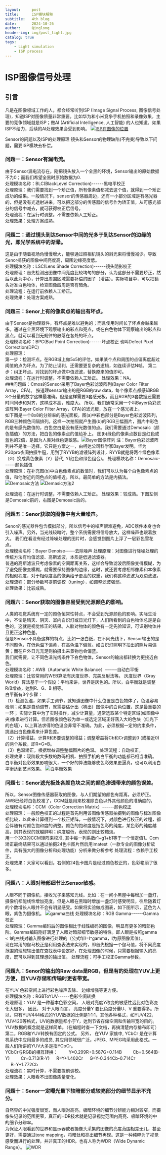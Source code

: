```yaml
---
layout:     post
title:      ISP模块解释
subtitle:   4th blog
date:       2024-10-26
author:     Qinglong
header-img: img/post_light.jpg
catalog: true
tags:
    - Light simulation
    - ISP process
---
```

# ISP图像信号处理
## 引言  
凡是在图像领域工作的人，都会经常听到ISP (Image Signal Process, 图像信号处理)，知道ISP对图像质量非常重要。比如华为和小米竞争手机拍照和录像效果，主要的竞争领域就是ISP；做AI (Artificial Intelligence, 人工智能) 的人也知道，如果ISP不给力，后续的AI处理效果会受到影响。 
[![ISP在图像的位置](https://pic1.zhimg.com/v2-8526055aba02c36a109c1dbc5a60b3d6_b.jpg "ISP在图像的位置")](https://pic1.zhimg.com/v2-8526055aba02c36a109c1dbc5a60b3d6_b.jpg "ISP在图像的位置")

Sensor的问题以及ISP的处理原理 镜头和Sensor的物理缺陷(不完美)导致以下问题，需要ISP模块去补偿。  
### 问题一：Sensor有漏电流。  
由于Sensor漏电流存在，刚把镜头放入一个全黑的环境，Sensor输出的原始数据不为0；而我们希望全黑时原始数据为0.  
处理模块名称：BLC(BlackLevel Correction)------黑电平校正  
处理原理：我们需要找到一个矫正值，所有像素值都减去这个值，就得到一个矫正成功的结果。一般情况下，sensor的传感器周边，还有一小部分区域是有感光器的，但是没有光透射进来。可以把这部分的传感器的信号作为矫正值，从可感光部分的信号中减去，就可获得校正后信号。  
处理流程：在运行时调整，不需要依赖人工矫正。  
处理效果：处理方案成熟。

### 问题二：通过镜头到达Sensor中间的光多于到达Sensor的边缘的光，即光学系统中的渐晕。
这是由于随着视场角慢慢增大，能够通过照相机镜头的斜光束将慢慢减少。导致Senor捕获的图像中间亮度高，周围边缘亮度低。  
处理模块名称：LSC(Lens Shade Correction)------镜头阴影校正  
处理原理：首先检测出图像中间亮度比较均匀的部分，认为这部分不需要矫正，然后以此为中心，计算出周围区域需要补偿的因子（增益）。实际项目中，可以把镜头对准白色物体，检查图像四周是否有暗角。  
处理流程：在运行前依赖人工矫正。  
处理效果：处理方案成熟。
### 问题三：Senor上有的像素点的输出有坏点。
由于Sensor是物理器件，有坏点是难以避免的；而且使用时间长了坏点会越来越多。通过在全黑环境下观察输出的彩点和亮点，或在白色物体下观察输出的彩点和黑点，就可以看到无规律的散落在各处的坏点。  
处理模块名称：BPC(Bad Point Correction)------坏点校正  也叫Defect Pixel Correction(DPC)  
处理原理：  
第一步：检测坏点。在RGB域上做5x5的评估，如果某个点和周围的点偏离度超过阈值的点为坏点。为了防止误判，还需要更复杂的逻辑，如连续评估N帧。
第二步：纠正坏点。对找到的坏点做中值滤波，替换原来的值即可。  
处理流程：在运行时调整，不需要依赖人工矫正。  处理效果：NA。    
###问题四：Cmos的Sensor采用了Bayer色彩滤波阵列(Bayer Color Filter Array，CFA)。
按道理sensor输出的是RGB的raw data，每个像素点都感知RGB 3个分量的数字这样最准确。但是这样需要3套感光板，而且RGB的3套数据还需要时间同步和对齐，这样成本高，难度大。  所以，我们通常采用一个叫Bayer色彩滤波阵列(Bayer Color Filter Array，CFA)的滤光板，放在一个感光板上。  
如下图是一个8x8的分辨率的感光面板，图(a)中彩色部分是Bayer色彩滤波阵列，RGB三种颜色间隔排列。这样一次拍照就产生图(b)的RGB三幅图片，图片中彩色的是有感光数值的，白色空白是没有感光数值的点。我们需要通过Demosaic（颜色插值）的方法，把白色的像素点的值给补上。  图(b)绿色的像素点数目是红色或蓝色的2倍，是因为人类对绿色更敏感。![Bayer图像阵列](https://pic4.zhimg.com/v2-37bb34bbd28306dc7320ce85b4bfef13_b.jpg "Bayer图像阵列")
注：Bayer色彩滤波阵列并不是唯一选择，它只是方案之一，由柯达公司科学家Bayer发明。华为P30pro夜间拍摄牛逼，用到了RYYB的滤镜阵列设计，RYYB就是将两个绿色像素（G）换成黄色像素（Y）替代, Y(红色和绿色组合)。
处理模块名称：Demosaic------颜色插值  
处理原理：在补充图(b)中白色像素点的数值时，我们可以认为每个白色像素点的值，和他附近的同色点的值相近。所以，最简单的方法是内插法。![Demosaic方法](https://pic2.zhimg.com/v2-e943b76b6f77582aa2c611f3c4b79b91_b.jpg "Demosaic方法")
![Demasic方法2](https://pic1.zhimg.com/v2-d1f6d30d0a8a6bcdd314b14f7438e842_b.jpg "Demasic方法2")

处理流程：在运行时调整，不需要依赖人工矫正。  处理效果：较成熟。下图左侧是Demosaic前的，右图是Demosaic后的。

### 问题五：Senor获取的图像中有大量噪声。 
Senor的感光器件包含模拟部分，所以信号中的噪声很难避免，ADC器件本身也会引入噪声。另外，当光线较暗时，整个系统需要将信号放大，这样噪声也跟着放大。  我们在看没有经过降噪处理的图片时，会感觉到图片上浮了一层彩色雪花点。  
处理模块名称：Bayer Denoise-----去除噪声  处理原理：对图像进行降噪处理的传统方法有均值滤波、高斯滤波，本质是低通滤波器。  
普通的高斯滤波只考虑像素的空间距离关系，这样会导致滤波后图像变得模糊，为了避免图像变模糊，就需要保持图像的边缘，这时，就还要考虑相邻像素和本像素的相似程度，对于相似度高的像素给予更高的权重，我们称这种滤波为双边滤波。  
处理流程：部分参数可提前调校（tuning），如调整滤波强弱。  
处理效果：比较成熟。
### 问题六：Senor获取的图像容易受到光源颜色的影响。  
人类的视觉系统有一定的颜色恒常性特点，不会受到光源颜色的影响。实际生活中，不论是晴天、阴天、室内白炽灯或日光灯下，人们所看到的白色物体总是是白色的，这就是视觉修正的结果。人脑对物体的颜色有一定先验知识，可识别物体并且更正这种色差。  
但是Sensor不具备这样的特点，比如一张白纸，在不同光线下，Sensor输出的是不同颜色，在低色温下偏黄，在高色温下偏蓝。如白炽灯照明下拍出的照片易偏黄；而在户外日光充足则拍摄出来景物也会偏蓝。  
我们就需要，让不同色温光线条件下白色物体，Sensor的输出都转换为更接近白色。  
处理模块名称：AWB（Automatic White Balance）------自动白平衡  
处理原理：比较常用的WEB算法有灰度世界、完美反射法等。  灰度世界（Gray World）算法基于一个假设：平均来讲，世界是灰色的。所以，白平衡就是调整R/B增益，达到R、G、B 相等。  
白平衡有3个步骤：  
（1）检测色温，如果手工调节，就知道图像中什么位置是白色物体了，色温容易检测；如果是自动调节，就需要估计出（猜出）图像中的白色位置，这是最重要的一环；  实际计算中为了实时操作，减少计算量，通常选取某个特定区域(如图像中央)像素进行计算。但若图像颜色较为单一或选定区域正好落入大的色块（红光下的白墙），以上算法求得的色温会非常不准确。为此，必须根据一定的约束条件，挑选出白色像素来计算色差。  
（2）计算增益，计算R和B要调整的增益；调整增益将Cb和Cr调整到0 (或接近0)的两个系数，即R=G=B。  
（3）色温矫正，根据增益调整整幅图片的色温。  处理流程：自动校正。  
处理效果：现阶段大多数的数码相机、拍照手机的白平衡的功能都已相当准确。  
白平衡对色彩效果影响很大，一个好的算法能够使色彩效果更逼真，也可以利用白平衡达到艺术效果。
![白平衡效果](https://pic2.zhimg.com/v2-2ab8eed293124a830b53797acf869709_b.jpg "白平衡效果")

### 问题七：Senor滤光板处各颜色块之间的颜色渗透带来的颜色误差。  
所以，Sensor图像传感器获取的图像，与人们期望的颜色有距离，必须矫正。  
AWB已经将白色校准了，CCM就是用来校准除白色以外其他颜色的准确度的，  
处理模块名称：CCM（Color Correction Matrix）------颜色校正  
处理原理：一般颜色校正的过程是首先利用该图像传感器拍摄到的图像与标准图像相比较，以此来计算得到一个校正矩阵，一般情况下，对颜色进行校正的过程，都会伴随有对颜色饱和度的调整。颜色的饱和度是指色彩的纯度，某色彩的纯度越高，则其表现的就越鲜明；纯度越低，表现的则比较黯淡。  
用一个3X3的CCM矩阵来校准, 其中每一列系数r1+g1+b1等于一个恒定值1。Ccm矫正最终结果可以通过拍摄24色卡图片然后用imatest（一款专业的图像分析软件，具有强大的图像分析和处理功能）分析来做分析参考  处理流程：依赖手工校正。  
处理效果：大家可以看到，右侧的24色卡图片是经过颜色校正的，色彩艳丽了很多。
### 问题八：人眼对暗部细节比Sensor敏感。  
人眼不同于摄像机，接收光子来感知光线。比如：在一间小黑屋中每增加一盏灯，摄像机都能线性增加亮度。但是人眼在黑暗时增加一盏灯时感受明显，往后随着灯的个数增长人眼并不会有明显感受。如果将实验做成图表，如下图所示，蓝色为人眼，紫色为摄像机。
![gamma曲线](https://pica.zhimg.com/v2-d1670f9e13fa331325d2f6a0c643421c_b.jpg "gamma曲线")
处理模块名称：RGB Gamma------Gamma校正  
处理原理：Gamma编码后的图像相比于线性编码的图像，明显有更多的暗部色阶。Gamma编码刚好满足了人眼对暗部细节敏感的特性。即人眼是按照gamma < 1的曲线对输入图像进行处理的（公式f(I)=I^gamma，I为原图像素值）。  
现在常用的伽马校正是利用查表法来实现的，即首先根据一个伽马值，将不同亮度范围的理想输出值在查找表中设定好，在处理图像的时候，只需要根据输入的亮度，既可以得到其理想的输出值。  处理流程：可手工校正Gamma参数。  


### 问题九：Senor的输出的Raw data是RGB，但是有的处理在YUV上更方便，且YUV存储和传输时更省带宽。  
在YUV 色彩空间上进行彩色噪声去除、 边缘增强等更方便。  
处理模块名称：RGBToYUV------色彩空间转换  
处理原理：YUV 是一种基本色彩空间， 人眼对亮度Y改变的敏感性远比对色彩变化大很多， 因此， 对于人眼而言， 亮度分量Y 要比色度分量U、V 重要得多。所以，只有YUV444格式的YUV数据的比例是1:1:1，其他各种格式，如YUV422，YUV420等格式，UV的数据量都小于Y，达到节省存储空间和传输带宽的目的。YUV数据的概念就是这样简单。（在编程时查一下文档，再搞清楚内存排布即可）  
第二，RGB和YUV转换有固定的公式。  另外， 在YUV 家族中, YCbCr 是在计算机系统中应用最多的成员, 其应用领域很广泛，JPEG、MPEG均采用此格式。一般人们所讲的YUV大多是指YCbCr。  
YCbCr与RGB的相互转换：  　　 
Y=0.299R+0.587G+0.114B  　　 
Cb=0.564(B-Y)  　　 
Cr=0.713(R-Y)  　 
R=Y+1.402Cr  　 
G=Y-0.344Cb-0.714Cr  　 
B=Y+1.772Cb  
处理流程：实时计算，不需要提前调校。  
处理效果：人眼看不出图像质量变化。
### 问题十：Senor一定曝光量下较暗部分或较亮部分的细节显示不充分。  
自然界的中光强度很宽，而人眼对高亮，极暗环境的细节分辨能力相对较窄，而摄像头记录的范围更窄，真正的HDR技术就是记录视觉范围内高亮、极暗环境的中的细节分辨率。  
为保证人眼看到的世界和显示器或者摄像头采集的图像的亮度范围相差无几，甚至更好，需要通过tone mapping，将暗处和亮出细节再现。这是一种纯粹为了视觉感受而进行的处理，并非真正的HDR。也有人称为WDR（Wide Dynamic Range）。
![WDR](https://pic1.zhimg.com/v2-8bfb84428a76bea8078738b2b500cf96_b.jpg "WDR")
